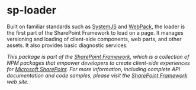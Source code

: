 # sp-loader

Built on familiar standards such
as [SystemJS](https://github.com/systemjs/systemjs) and [WebPack](https://webpack.github.io/),
the loader is the first part of the SharePoint Framework to load on a page.  It
manages versioning and loading of client-side components, web parts, and other assets.
It also provides basic diagnostic services.

*This package is part of the [SharePoint Framework](http://aka.ms/spfx),
which is a collection of NPM packages that empower developers to create client-side experiences
for [Microsoft SharePoint](https://products.office.com/en-us/sharepoint/collaboration).
For more information, including complete API documentation and code samples, please visit
the [SharePoint Framework](http://aka.ms/spfx) web site.*
